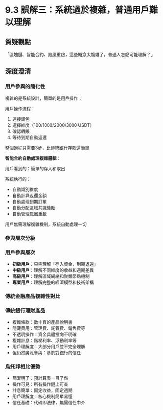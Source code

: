 # 9.3 誤解三：系統過於複雜，普通用戶難以理解

## 質疑觀點
「區塊鏈、智能合約、鳳凰重啟，這些概念太複雜了，普通人怎麼可能理解？」

## 深度澄清

### 用戶參與的簡化性

複雜的是系統設計，簡單的是用戶操作：

用戶操作流程：

1. 連接錢包
2. 選擇維度（100/1000/2000/3000 USDT）
3. 確認轉賬
4. 等待到期自動返還

整個過程只需要3步，比傳統銀行存款還簡單

**智能合約自動處理複雜邏輯**：

用戶看到的：簡單的存入和取出

系統執行的：

- 自動識別維度
- 自動計算返還金額
- 自動處理到期訂單
- 自動分配區域共識獎勵
- 自動管理鳳凰重啟

用戶無需理解複雜機制，系統自動處理一切

### 參與層次分級

### 用戶參與層次
- **初級用戶**：只需理解「存入資金，到期返還」
- **中級用戶**：理解不同維度的收益和週期差異
- **高級用戶**：理解區域網絡和聚類節點機制
- **專業用戶**：理解完整的經濟模型和技術架構

### 傳統金融產品複雜性對比

### 傳統銀行理財產品
- 複雜條款：數十頁的產品說明書
- 隱藏費用：管理費、託管費、銷售費等
- 不透明操作：資金具體投向不明確
- 複雜計息：階梯利率、浮動利率等
- 用戶理解度：大部分用戶並不完全理解
- 但仍然廣泛參與：基於對銀行的信任

### 烏托邦相比優勢
- 簡潔明了：預計算表一目了然
- 操作可見：所有操作鏈上可查
- 計息簡單：固定收益，固定週期
- 用戶理解度：核心機制簡單易懂
- 信任基礎：代碼即法律，無需信任中介